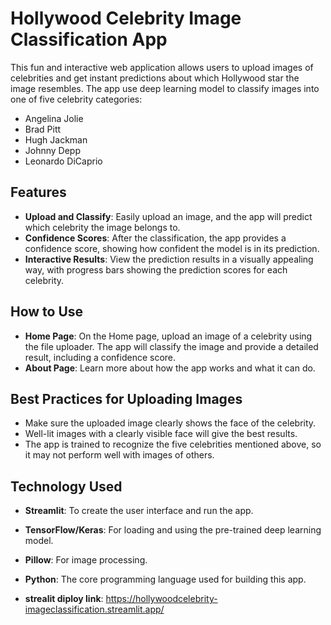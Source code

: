 # Hollywood Celebrity Image Classification App
This fun and interactive web application allows users to upload images of celebrities and get instant predictions about which Hollywood star the image resembles. The app use deep learning model to classify images into one of five celebrity categories:

 - Angelina Jolie
 - Brad Pitt
 - Hugh Jackman
 - Johnny Depp
 - Leonardo DiCaprio

## Features
- **Upload and Classify**: Easily upload an image, and the app will predict which celebrity the image belongs to.
- **Confidence Scores**: After the classification, the app provides a confidence score, showing how confident the model is in its prediction.
- **Interactive Results**: View the prediction results in a visually appealing way, with progress bars showing the prediction scores for each celebrity.

## How to Use
- **Home Page**: On the Home page, upload an image of a celebrity using the file uploader. The app will classify the image and provide a detailed result, including a confidence score.
- **About Page**: Learn more about how the app works and what it can do.

## Best Practices for Uploading Images
- Make sure the uploaded image clearly shows the face of the celebrity.
- Well-lit images with a clearly visible face will give the best results.
- The app is trained to recognize the five celebrities mentioned above, so it may not perform well with images of others.

## Technology Used
- **Streamlit**: To create the user interface and run the app.
- **TensorFlow/Keras**: For loading and using the pre-trained deep learning model.
- **Pillow**: For image processing.
- **Python**: The core programming language used for building this app.

- **strealit diploy link**: https://hollywoodcelebrity-imageclassification.streamlit.app/
